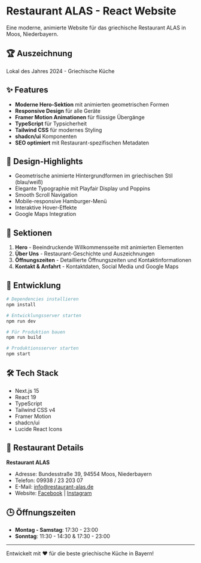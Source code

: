 # Restaurant ALAS - React Website

Eine moderne, animierte Website für das griechische Restaurant ALAS in Moos, Niederbayern.

## 🏆 Auszeichnung
Lokal des Jahres 2024 - Griechische Küche

## ✨ Features

- **Moderne Hero-Sektion** mit animierten geometrischen Formen
- **Responsive Design** für alle Geräte
- **Framer Motion Animationen** für flüssige Übergänge
- **TypeScript** für Typsicherheit
- **Tailwind CSS** für modernes Styling
- **shadcn/ui** Komponenten
- **SEO optimiert** mit Restaurant-spezifischen Metadaten

## 🎨 Design-Highlights

- Geometrische animierte Hintergrundformen im griechischen Stil (blau/weiß)
- Elegante Typographie mit Playfair Display und Poppins
- Smooth Scroll Navigation
- Mobile-responsive Hamburger-Menü
- Interaktive Hover-Effekte
- Google Maps Integration

## 📱 Sektionen

1. **Hero** - Beeindruckende Willkommensseite mit animierten Elementen
2. **Über Uns** - Restaurant-Geschichte und Auszeichnungen
3. **Öffnungszeiten** - Detaillierte Öffnungszeiten und Kontaktinformationen
4. **Kontakt & Anfahrt** - Kontaktdaten, Social Media und Google Maps

## 🚀 Entwicklung

```bash
# Dependencies installieren
npm install

# Entwicklungsserver starten
npm run dev

# Für Produktion bauen
npm run build

# Produktionsserver starten
npm start
```

## 🛠 Tech Stack

- Next.js 15
- React 19
- TypeScript
- Tailwind CSS v4
- Framer Motion
- shadcn/ui
- Lucide React Icons

## 📍 Restaurant Details

**Restaurant ALAS**
- Adresse: Bundesstraße 39, 94554 Moos, Niederbayern
- Telefon: 09938 / 23 203 07
- E-Mail: info@restaurant-alas.de
- Website: [Facebook](https://www.facebook.com/p/Griechisches-Restaurant-ALAS-61552077044507/) | [Instagram](https://www.instagram.com/griechischesrestaurantalas/)

## 🕒 Öffnungszeiten

- **Montag - Samstag**: 17:30 - 23:00
- **Sonntag**: 11:30 - 14:30 & 17:30 - 23:00

---

Entwickelt mit ❤️ für die beste griechische Küche in Bayern!